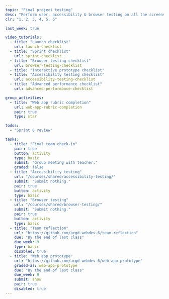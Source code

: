 ```yaml
---
topic: "Final project testing"
desc: "Perform user, accessibility & browser testing on all the screens of another team’s application design."
clr: "1, 2, 3, 4, 5, 6"

last_week: true

video_tutorials:
  - title: "Launch checklist"
    url: launch-checklist
  - title: "Sprint checklist"
    url: sprint-checklist
  - title: "Browser testing checklist"
    url: browser-testing-checklist
  - title: "Interactive prototype checklist"
  - title: "Accessibility testing checklist"
    url: accessibility-testing-checklist
  - title: "Advanced performance checklist"
    url: advanced-performance-checklist

group_activities:
  - title: "Web app rubric completion"
    url: web-app-rubric-completion
    pair: true
    type: star

todos:
  - "Sprint 8 review"

tasks:
  - title: "Final team check-in"
    pair: true
    button: activity
    type: basic
    submit: "Group meeting with teacher."
    graded: false
  - title: "Accessibility testing"
    url: "/courses/shared/accessibility-testing/"
    submit: "Submit nothing."
    pair: true
    button: activity
    type: basic
  - title: "Browser testing"
    url: "/courses/shared/browser-testing/"
    submit: "Submit nothing."
    pair: true
    button: activity
    type: basic
  - title: "Team reflection"
    url: "https://github.com/acgd-webdev-6/team-reflection"
    due: "By the end of last class"
    due_week: 9
    type: basic
    disabled: true
  - title: "Web app prototype"
    url: "https://github.com/acgd-webdev-6/web-app-prototype"
    graded-as: web-app-prototype
    due: "By the end of last class"
    due_week: 9
    submit: show
    pair: true
    disabled: true
---
```

